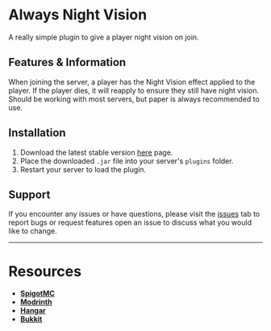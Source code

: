 # Always Night Vision

A really simple plugin to give a player night vision on join.

## Features & Information

When joining the server, a player has the Night Vision effect applied to the player. If the player dies, it will reapply to ensure they still have night vision. Should be working with most servers, but paper is always recommended to use.

## Installation

1. Download the latest stable version [here](https://github.com/Lncvrt/AlwaysNightVision/releases/latest) page.
2. Place the downloaded `.jar` file into your server's `plugins` folder.
3. Restart your server to load the plugin.

## Support

If you encounter any issues or have questions, please visit the [issues](https://github.com/Lncvrt/AlwaysNightVision/issues) tab to report bugs or request features open an issue to discuss what you would like to change.

---

# Resources
- **[SpigotMC](https://www.spigotmc.org/resources/alwaysnightvision.117478/)**
- **[Modrinth](https://modrinth.com/plugin/anv)**
- **[Hangar](https://hangar.papermc.io/Lncvrt/AlwaysNightVision)**
- **[Bukkit](https://dev.bukkit.org/projects/alwaysnightvision)**
